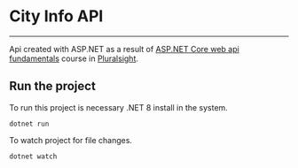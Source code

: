 # City Info API

---

Api created with ASP.NET as a result of [ASP.NET Core web api fundamentals](https://app.pluralsight.com/library/courses/asp-dot-net-core-6-web-api-fundamentals/) course in [Pluralsight](https://pluralsight.com).

## Run the project

To run this project is necessary .NET 8 install in the system.

````
dotnet run 
````

To watch project for file changes.
````
dotnet watch
````

